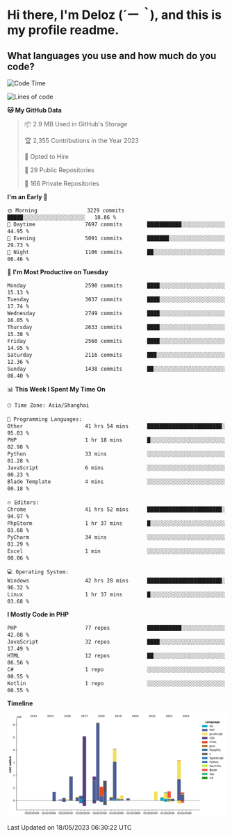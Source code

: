 # **Hi there, I'm Deloz (*´ー｀*), and this is my profile readme.**

## **What languages you use and how much do you code?**

<!--START_SECTION:waka-->
![Code Time](http://img.shields.io/badge/Code%20Time-1%2C474%20hrs%2020%20mins-blue)

![Lines of code](https://img.shields.io/badge/From%20Hello%20World%20I%27ve%20Written-30.7%20million%20lines%20of%20code-blue)

**🐱 My GitHub Data** 

> 📦 2.9 MB Used in GitHub's Storage 
 > 
> 🏆 2,355 Contributions in the Year 2023
 > 
> 💼 Opted to Hire
 > 
> 📜 29 Public Repositories 
 > 
> 🔑 166 Private Repositories 
 > 
**I'm an Early 🐤** 

```text
🌞 Morning                3229 commits        █████░░░░░░░░░░░░░░░░░░░░   18.86 % 
🌆 Daytime                7697 commits        ███████████░░░░░░░░░░░░░░   44.95 % 
🌃 Evening                5091 commits        ███████░░░░░░░░░░░░░░░░░░   29.73 % 
🌙 Night                  1106 commits        ██░░░░░░░░░░░░░░░░░░░░░░░   06.46 % 
```
📅 **I'm Most Productive on Tuesday** 

```text
Monday                   2590 commits        ████░░░░░░░░░░░░░░░░░░░░░   15.13 % 
Tuesday                  3037 commits        ████░░░░░░░░░░░░░░░░░░░░░   17.74 % 
Wednesday                2749 commits        ████░░░░░░░░░░░░░░░░░░░░░   16.05 % 
Thursday                 2633 commits        ████░░░░░░░░░░░░░░░░░░░░░   15.38 % 
Friday                   2560 commits        ████░░░░░░░░░░░░░░░░░░░░░   14.95 % 
Saturday                 2116 commits        ███░░░░░░░░░░░░░░░░░░░░░░   12.36 % 
Sunday                   1438 commits        ██░░░░░░░░░░░░░░░░░░░░░░░   08.40 % 
```


📊 **This Week I Spent My Time On** 

```text
🕑︎ Time Zone: Asia/Shanghai

💬 Programming Languages: 
Other                    41 hrs 54 mins      ████████████████████████░   95.03 % 
PHP                      1 hr 18 mins        █░░░░░░░░░░░░░░░░░░░░░░░░   02.98 % 
Python                   33 mins             ░░░░░░░░░░░░░░░░░░░░░░░░░   01.28 % 
JavaScript               6 mins              ░░░░░░░░░░░░░░░░░░░░░░░░░   00.23 % 
Blade Template           4 mins              ░░░░░░░░░░░░░░░░░░░░░░░░░   00.18 % 

🔥 Editors: 
Chrome                   41 hrs 52 mins      ████████████████████████░   94.97 % 
PhpStorm                 1 hr 37 mins        █░░░░░░░░░░░░░░░░░░░░░░░░   03.68 % 
PyCharm                  34 mins             ░░░░░░░░░░░░░░░░░░░░░░░░░   01.29 % 
Excel                    1 min               ░░░░░░░░░░░░░░░░░░░░░░░░░   00.06 % 

💻 Operating System: 
Windows                  42 hrs 28 mins      ████████████████████████░   96.32 % 
Linux                    1 hr 37 mins        █░░░░░░░░░░░░░░░░░░░░░░░░   03.68 % 
```

**I Mostly Code in PHP** 

```text
PHP                      77 repos            ███████████░░░░░░░░░░░░░░   42.08 % 
JavaScript               32 repos            ████░░░░░░░░░░░░░░░░░░░░░   17.49 % 
HTML                     12 repos            ██░░░░░░░░░░░░░░░░░░░░░░░   06.56 % 
C#                       1 repo              ░░░░░░░░░░░░░░░░░░░░░░░░░   00.55 % 
Kotlin                   1 repo              ░░░░░░░░░░░░░░░░░░░░░░░░░   00.55 % 
```



**Timeline**

![Lines of Code chart](https://raw.githubusercontent.com/deloz/deloz/main/assets/bar_graph.png)


 Last Updated on 18/05/2023 06:30:22 UTC
<!--END_SECTION:waka-->
